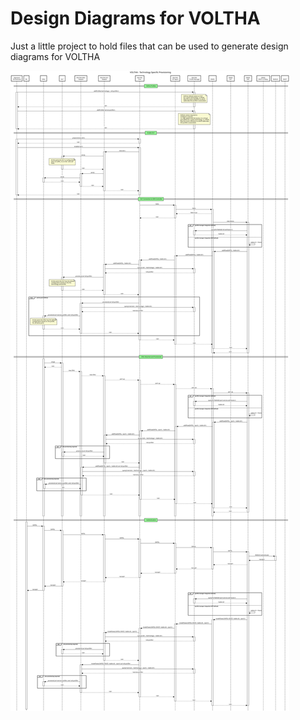# Design Diagrams for VOLTHA
Just a little project to hold files that can be used to generate design
diagrams for VOLTHA

![](Technology_Specific_Provisioning.svg)

